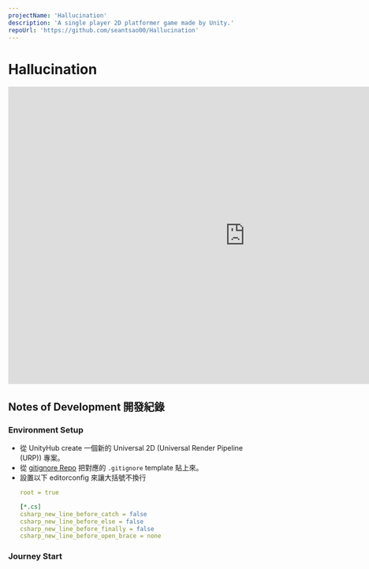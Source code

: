 ```yaml
---
projectName: 'Hallucination'
description: 'A single player 2D platformer game made by Unity.'
repoUrl: 'https://github.com/seantsao00/Hallucination'
---
```


<!-- ([`remark-toc`](https://github.com/remarkjs/remark-toc)). -->

# Hallucination
<iframe frameborder="0" src="https://itch.io/embed-upload/12351752?color=333333" allowfullscreen="" width="960" height="603"><a href="https://seantsao00.itch.io/hallucination">Play GP 2024 Group 12 - Hallucination on itch.io</a></iframe>

## Notes of Development 開發紀錄

### Environment Setup
- 從 UnityHub create 一個新的 Universal 2D (Universal Render Pipeline (URP)) 專案。
- 從 [gitignore Repo](https://github.com/github/gitignore) 把對應的 `.gitignore` template 貼上來。
- 設置以下 editorconfig 來讓大括號不換行
  ```yaml
  root = true

  [*.cs]
  csharp_new_line_before_catch = false
  csharp_new_line_before_else = false
  csharp_new_line_before_finally = false
  csharp_new_line_before_open_brace = none
  ```

### Journey Start



